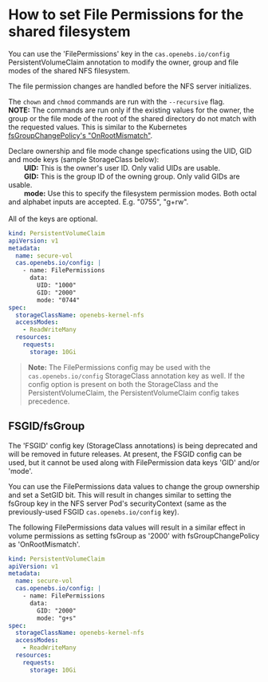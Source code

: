 # How to set File Permissions for the shared filesystem

You can use the 'FilePermissions' key in the `cas.openebs.io/config` PersistentVolumeClaim annotation to modify the owner, group and file modes of the shared NFS filesystem.

The file permission changes are handled before the NFS server initializes. 

The `chown` and `chmod` commands are run with the `--recursive` flag.<br>
**NOTE:** The commands are run only if the existing values for the owner, the group or the file mode of the root of the shared directory do not match with the requested values. This is similar to the Kubernetes [fsGroupChangePolicy's "OnRootMismatch"](https://kubernetes.io/blog/2020/12/14/kubernetes-release-1.20-fsgroupchangepolicy-fsgrouppolicy/#allow-users-to-skip-recursive-permission-changes-on-mount).

Declare ownership and file mode change specfications using the UID, GID and mode keys (sample StorageClass below):<br>
&nbsp;&nbsp;&nbsp;&nbsp;&nbsp;&nbsp;&nbsp;&nbsp;**UID:** This is the owner's user ID. Only valid UIDs are usable.<br>
&nbsp;&nbsp;&nbsp;&nbsp;&nbsp;&nbsp;&nbsp;&nbsp;**GID:** This is the group ID of the owning group. Only valid GIDs are usable.<br>
&nbsp;&nbsp;&nbsp;&nbsp;&nbsp;&nbsp;&nbsp;&nbsp;**mode:** Use this to specify the filesystem permission modes. Both octal and alphabet inputs are accepted. E.g. "0755", "g+rw".<br><br>
All of the keys are optional.
```yaml
kind: PersistentVolumeClaim
apiVersion: v1
metadata:
  name: secure-vol
  cas.openebs.io/config: |
    - name: FilePermissions
      data:
        UID: "1000"
        GID: "2000"
        mode: "0744"
spec:
  storageClassName: openebs-kernel-nfs
  accessModes:
    - ReadWriteMany
  resources:
    requests:
      storage: 10Gi
```
>**Note:** The FilePermissions config may be used with the `cas.openebs.io/config` StorageClass annotation key as well. If the config option is present on both the StorageClass and the PersistentVolumeClaim, the PersistentVolumeClaim config takes precedence.

## FSGID/fsGroup

The 'FSGID' config key (StorageClass annotations) is being deprecated and will be removed in future releases. At present, the FSGID config can be used, but it cannot be used along with FilePermission data keys 'GID' and/or 'mode'.

You can use the FilePermissions data values to change the group ownership and set a SetGID bit. This will result in changes similar to setting the fsGroup key in the NFS server Pod's securityContext (same as the previously-used FSGID `cas.openebs.io/config` key).

The following FilePermissions data values will result in a similar effect in volume permissions as setting fsGroup as '2000' with fsGroupChangePolicy as 'OnRootMismatch'.

```yaml
kind: PersistentVolumeClaim
apiVersion: v1
metadata:
  name: secure-vol
  cas.openebs.io/config: |
    - name: FilePermissions
      data:
        GID: "2000"
        mode: "g+s"
spec:
  storageClassName: openebs-kernel-nfs
  accessModes:
    - ReadWriteMany
  resources:
    requests:
      storage: 10Gi
```